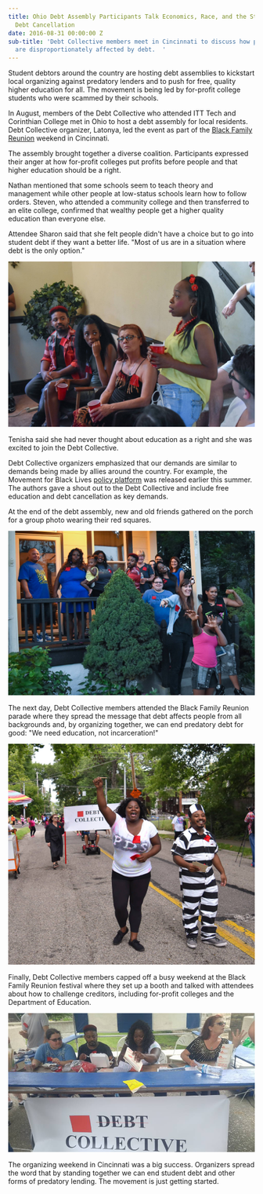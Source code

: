 ```yaml
---
title: Ohio Debt Assembly Participants Talk Economics, Race, and the Struggle for
  Debt Cancellation
date: 2016-08-31 00:00:00 Z
sub-title: 'Debt Collective members meet in Cincinnati to discuss how people of color
  are disproportionately affected by debt.  '
---
```


Student debtors around the country are hosting debt assemblies to kickstart local organizing against predatory lenders and to push for free, quality higher education for all. The movement is being led by for-profit college students who were scammed by their schools. 

In August, members of the Debt Collective who attended ITT Tech and Corinthian College met in Ohio to host a debt assembly for local residents. Debt Collective organizer, Latonya, led the event as part of the [Black Family Reunion](http://www.myblackfamilyreunion.org/) weekend in Cincinnati. 


The assembly brought together a diverse coalition. Participants expressed their anger at how for-profit colleges put profits before people and that higher education should be a right. 

Nathan mentioned that some schools seem to teach theory and management while other people at low-status schools learn how to follow orders. Steven, who attended a community college and then transferred to an elite college, confirmed that wealthy people get a higher quality education than everyone else. 

Attendee Sharon said that she felt people didn't have a choice but to go into student debt if they want a better life. "Most of us are in a situation where debt is the only option."

![alt](/assets/images/2016/08/debtors-assembly-1.jpg)

Tenisha said she had never thought about education as a right and she was excited to join the Debt Collective.

Debt Collective organizers emphasized that our demands are similar to demands being made by allies around the country. For example, the Movement for Black Lives [policy platform](http://policy.m4bl.org/) was released earlier this summer. The authors gave a shout out to the Debt Collective and include free education and debt cancellation as key demands. 

At the end of the debt assembly, new and old friends gathered on the porch for a group photo wearing their red squares.

![alt](/assets/images/2016/08/debtors-assembly-crew.jpg)

The next day, Debt Collective members attended the Black Family Reunion parade where they spread the message that debt affects people from all backgrounds and, by organizing together, we can end predatory debt for good: "We need education, not incarceration!"

![alt](/assets/images/2016/08/latonya.jpg)

Finally, Debt Collective members capped off a busy weekend at the Black Family Reunion festival where they set up a booth and talked with attendees about how to challenge creditors, including for-profit colleges and the Department of Education. 

![alt](/assets/images/2016/08/booth.jpg)

The organizing weekend in Cincinnati was a big success. Organizers spread the word that by standing together we can end student debt and other forms of predatory lending. The movement is just getting started. 








